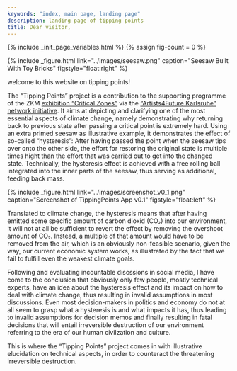 ```yaml
---
keywords: "index, main page, landing page"
description: landing page of tipping points
title: Dear visitor,
---
```


{% include _init_page_variables.html %}
{% assign fig-count = 0 %}

{% include _figure.html
   link="../images/seesaw.png"
   caption="Seesaw Built With Toy Bricks"
   figstyle="float:right"
%}

welcome to this website on tipping points!

The “Tipping Points” project is a contribution to the supporting
programme of the ZKM [exhibition “Critical
Zones”](critical-zones.html) via the [“Artists4Future Karlsruhe”
network initiative](artists4future.html).  It aims at depicting and
clarifying one of the most essential aspects of climate change, namely
demonstrating why returning back to previous state after passing a
critical point is extremely hard.  Using an extra primed seesaw as
illustrative example, it demonstrates the effect of so-called
“hysteresis”: After having passed the point when the seesaw tips over
onto the other side, the effort for restoring the original state is
multiple times hight than the effort that was carried out to get into
the changed state.  Technically, the hysteresis effect is achieved
with a free rolling ball integrated into the inner parts of the
seesaw, thus serving as additional, feeding back mass.

{% include _figure.html
   link="../images/screenshot_v0_1.png"
   caption="Screenshot of TippingPoints App v0.1"
   figstyle="float:left"
%}

Translated to climate change, the hysteresis means that after having
emitted some specific amount of carbon dioxid (CO₂) into our
environment, it will not at all be sufficient to revert the effect by
removing the overshoot amount of CO₂.  Instead, a multiple of that
amount would have to be removed from the air, which is an obviously
non-feasible scenario, given the way, our current economic system
works, as illustrated by the fact that we fail to fulfill even the
weakest climate goals.

Following and evaluating incountable discssions in social media, I
have come to the conclusion that obviously only few people, mostly
technical experts, have an idea about the hysteresis effect and its
impact on how to deal with climate change, thus resulting in invalid
assumptions in most discussions.  Even most decision-makers in
politics and economy do not at all seem to grasp what a hysteresis is
and what impacts it has, thus leading to invalid assumptions for
decision memos and finally resulting in fatal decisions that will
entail irreversible destruction of our environment referring to the
era of our human civilzation and culture.

This is where the “Tipping Points” project comes in with illustrative
elucidation on technical aspects, in order to counteract the
threatening irreversible destruction.
